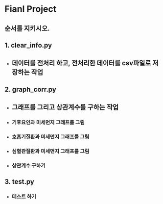 # Fianl Project

## 순서를 지키시오.

## 1. clear_info.py

  * ## 데이터를 전처리 하고, 전처리한 데이터를 csv파일로 저장하는 작업

## 2. graph_corr.py

  * ## 그래프를 그리고 상관계수를 구하는 작업

  * ### 기후요인과 미세먼지 그래프를 그림

  * ### 호흡기질환과 미세먼지 그래프를 그림

  * ### 심혈관질환과 미세먼지 그래프를 그림

  * ### 상관계수 구하기

## 3. test.py

  * ### 테스트 하기

